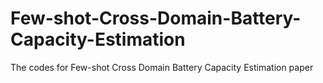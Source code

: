 # Few-shot-Cross-Domain-Battery-Capacity-Estimation
The codes for Few-shot Cross Domain Battery Capacity Estimation paper
